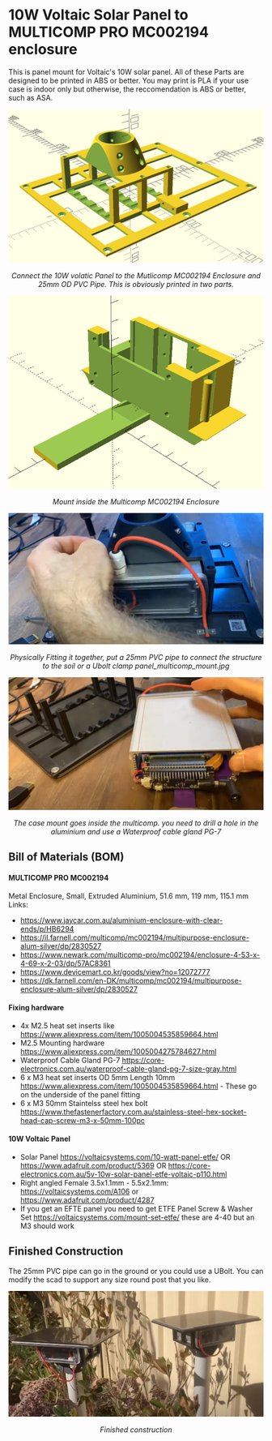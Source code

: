 # 10W Voltaic Solar Panel to MULTICOMP PRO MC002194 enclosure

This is panel mount for Voltaic's 10W solar panel. All of these Parts are designed to be printed in ABS or better. You may print is PLA if your use case is indoor only but otherwise, the reccomendation is ABS or better, such as ASA.

![Alt text](../../img/10W_voltaic_to_Multicomp_MC002194.png?raw=true "Title")<p style="text-align:center; font-style:italic;">Connect the 10W volatic Panel to the Mutlicomp MC002194 Enclosure and 25mm OD PVC Pipe. This is obviously printed in two parts. 

![Alt text](../../img/Mount_Pi_PPZ_inside_Multicomp_MC002194.png?raw=true "Title")<p style="text-align:center; font-style:italic;">Mount inside the Multicomp MC002194 Enclosure

![Alt text](../../img/panel_multicomp_mount.jpg?raw=true "Title")<p style="text-align:center; font-style:italic;">Physically Fitting it together, put a 25mm PVC pipe to connect the structure to the soil or a Ubolt clamp
panel_multicomp_mount.jpg

![Alt text](../../img/case_mount_inside_Multicomp_MC002194.jpg?raw=true "Title")<p style="text-align:center; font-style:italic;">The case mount goes inside the multicomp. you need to drill a hole in the aluminium and use a Waterproof cable gland PG-7

## Bill of Materials (BOM)

#### MULTICOMP PRO MC002194 
Metal Enclosure, Small, Extruded Aluminium, 51.6 mm, 119 mm, 115.1 mm Links:
- https://www.jaycar.com.au/aluminium-enclosure-with-clear-ends/p/HB6294
- https://il.farnell.com/multicomp/mc002194/multipurpose-enclosure-alum-silver/dp/2830527
- https://www.newark.com/multicomp-pro/mc002194/enclosure-4-53-x-4-69-x-2-03/dp/57AC8361
- https://www.devicemart.co.kr/goods/view?no=12072777
- https://dk.farnell.com/en-DK/multicomp/mc002194/multipurpose-enclosure-alum-silver/dp/2830527

#### Fixing hardware 

 - 4x M2.5 heat set inserts like https://www.aliexpress.com/item/1005004535859664.html
 - M2.5 Mounting hardware https://www.aliexpress.com/item/1005004275784627.html
  - Waterproof Cable Gland PG-7 https://core-electronics.com.au/waterproof-cable-gland-pg-7-size-gray.html
  -  6 x M3 heat set inserts OD 5mm Length 10mm https://www.aliexpress.com/item/1005004535859664.html - These go on the underside of the panel fitting
 - 6 x M3 50mm Staintelss steel hex bolt https://www.thefastenerfactory.com.au/stainless-steel-hex-socket-head-cap-screw-m3-x-50mm-100pc

#### 10W Voltaic Panel

 - Solar Panel https://voltaicsystems.com/10-watt-panel-etfe/ OR https://www.adafruit.com/product/5369 OR https://core-electronics.com.au/5v-10w-solar-panel-etfe-voltaic-p110.html
 - Right angled Female 3.5x1.1mm - 5.5x2.1mm: https://voltaicsystems.com/A106 or https://www.adafruit.com/product/4287
 - If you get an EFTE panel you need to get ETFE Panel Screw & Washer Set https://voltaicsystems.com/mount-set-etfe/ these are 4-40 but an M3 should work

## Finished Construction

The 25mm PVC pipe can go in the ground or you could use a UBolt. You can modify the scad to support any size round post that you like.

![Alt text](../../img/Finished_Voltaic_to_Multicomp_MC002194.jpg?raw=true "Title")<p style="text-align:center; font-style:italic;">Finished construction
